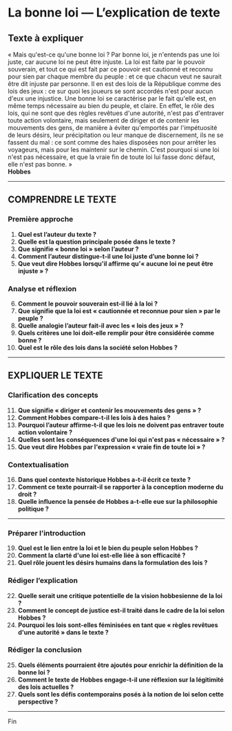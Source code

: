 # La bonne loi — L’explication de texte

## Texte à expliquer
« Mais qu'est-ce qu'une bonne loi ? Par bonne loi, je n'entends pas une loi juste, car aucune loi ne peut être injuste. La loi est faite par le pouvoir souverain, et tout ce qui est fait par ce pouvoir est cautionné et reconnu pour sien par chaque membre du peuple : et ce que chacun veut ne saurait être dit injuste par personne. Il en est des lois de la République comme des lois des jeux : ce sur quoi les joueurs se sont accordés n'est pour aucun d'eux une injustice. Une bonne loi se caractérise par le fait qu'elle est, en même temps nécessaire au bien du peuple, et claire. En effet, le rôle des lois, qui ne sont que des règles revêtues d'une autorité, n'est pas d'entraver toute action volontaire, mais seulement de diriger et de contenir les mouvements des gens, de manière à éviter qu'emportés par l'impétuosité de leurs désirs, leur précipitation ou leur manque de discernement, ils ne se fassent du mal : ce sont comme des haies disposées non pour arrêter les voyageurs, mais pour les maintenir sur le chemin. C'est pourquoi si une loi n'est pas nécessaire, et que la vraie fin de toute loi lui fasse donc défaut, elle n'est pas bonne. »<br/><b>Hobbes</b>

---

## COMPRENDRE LE TEXTE

### Première approche

1. **Quel est l’auteur du texte ?**
2. **Quelle est la question principale posée dans le texte ?**
3. **Que signifie « bonne loi » selon l’auteur ?**
4. **Comment l’auteur distingue-t-il une loi juste d’une bonne loi ?**
5. **Que veut dire Hobbes lorsqu'il affirme qu'« aucune loi ne peut être injuste » ?**

### Analyse et réflexion

6. **Comment le pouvoir souverain est-il lié à la loi ?**
7. **Que signifie que la loi est « cautionnée et reconnue pour sien » par le peuple ?**
8. **Quelle analogie l’auteur fait-il avec les « lois des jeux » ?**
9. **Quels critères une loi doit-elle remplir pour être considérée comme bonne ?**
10. **Quel est le rôle des lois dans la société selon Hobbes ?**

---

## EXPLIQUER LE TEXTE

### Clarification des concepts

11. **Que signifie « diriger et contenir les mouvements des gens » ?**
12. **Comment Hobbes compare-t-il les lois à des haies ?**
13. **Pourquoi l’auteur affirme-t-il que les lois ne doivent pas entraver toute action volontaire ?**
14. **Quelles sont les conséquences d'une loi qui n'est pas « nécessaire » ?**
15. **Que veut dire Hobbes par l'expression « vraie fin de toute loi » ?**

### Contextualisation

16. **Dans quel contexte historique Hobbes a-t-il écrit ce texte ?**
17. **Comment ce texte pourrait-il se rapporter à la conception moderne du droit ?**
18. **Quelle influence la pensée de Hobbes a-t-elle eue sur la philosophie politique ?**

---

### Préparer l’introduction

19. **Quel est le lien entre la loi et le bien du peuple selon Hobbes ?**
20. **Comment la clarté d'une loi est-elle liée à son efficacité ?**
21. **Quel rôle jouent les désirs humains dans la formulation des lois ?**

### Rédiger l’explication

22. **Quelle serait une critique potentielle de la vision hobbesienne de la loi ?**
23. **Comment le concept de justice est-il traité dans le cadre de la loi selon Hobbes ?**
24. **Pourquoi les lois sont-elles féminisées en tant que « règles revêtues d'une autorité » dans le texte ?**

### Rédiger la conclusion

25. **Quels éléments pourraient être ajoutés pour enrichir la définition de la bonne loi ?**
26. **Comment le texte de Hobbes engage-t-il une réflexion sur la légitimité des lois actuelles ?**
27. **Quels sont les défis contemporains posés à la notion de loi selon cette perspective ?**

---

Fin